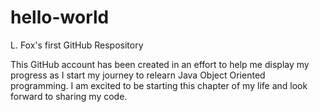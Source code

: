 # hello-world
L. Fox's first GitHub Respository

This GitHub account has been created in an effort to help me display my progress as I start my journey to relearn Java Object Oriented programming. I am excited to be starting this chapter of my life and look forward to sharing my code.
